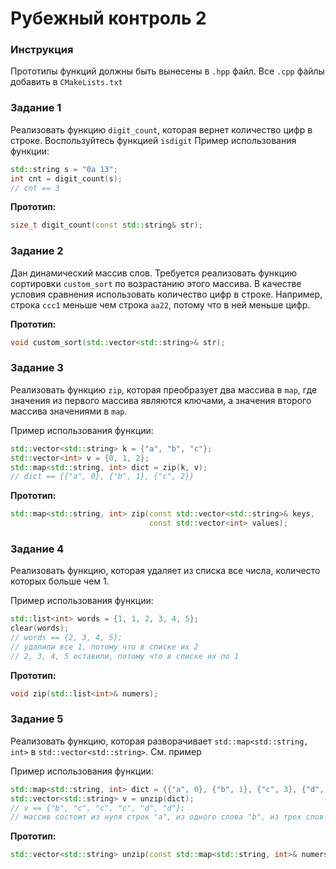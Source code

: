 # Рубежный контроль 2

### Инструкция
Прототипы функций должны быть вынесены в `.hpp` файл.
Все `.cpp` файлы добавить в `CMakeLists.txt`

### Задание 1
Реализовать функцию `digit_count`, которая вернет количество цифр в строке. Воспользуйтесь функцией `isdigit`
Пример использования функции:
```cpp
std::string s = "0a 13";
int cnt = digit_count(s);
// cnt == 3
```

**Прототип:**
```cc
size_t digit_count(const std::string& str);
```


### Задание 2
Дан динамический массив слов. Требуется реализовать функцию сортировки `custom_sort` по возрастанию этого массива. В качестве условия сравнения использовать количество цифр в строке.
Например, строка `ccc1` меньше чем строка `aa22`, потому что в ней меньше цифр.

**Прототип:**
```cc
void custom_sort(std::vector<std::string>& str);
```

### Задание 3
Реализовать функцию `zip`, которая преобразует два массива в `map`, где значения из первого массива являются ключами, а значения второго массива значениями в `map`.

Пример использования функции:
```cpp
std::vector<std::string> k = {"a", "b", "c"};
std::vector<int> v = {0, 1, 2};
std::map<std::string, int> dict = zip(k, v);
// dict == {{"a", 0}, {"b", 1}, {"c", 2}}
```

**Прототип:**
```cc
std::map<std::string, int> zip(const std::vector<std::string>& keys,
                               const std::vector<int> values);
```

### Задание 4
Реализовать функцию, которая удаляет из списка все числа, количесто которых больше чем 1.

Пример использования функции:
```cpp
std::list<int> words = {1, 1, 2, 3, 4, 5};
clear(words);
// words == {2, 3, 4, 5};
// удалили все 1, потому что в списке их 2
// 2, 3, 4, 5 оставили, потому что в списке их по 1
```

**Прототип:**
```cc
void zip(std::list<int>& numers);
```

### Задание 5
Реализовать функцию, которая разворачивает `std::map<std::string, int>` в `std::vector<std::string>`. См. пример

Пример использования функции:
```cpp
std::map<std::string, int> dict = {{"a", 0}, {"b", 1}, {"c", 3}, {"d", 2}};
std::vector<std::string> v = unzip(dict);
// v == {"b", "c", "c", "c", "d", "d"};
// массив состоит из нуля строк "a", из одного слова "b", из трех слов "c" и из двух слов "d"
```

**Прототип:**
```cc
std::vector<std::string> unzip(const std::map<std::string, int>& numers);
```
